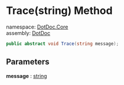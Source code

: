 ﻿# Trace\(string\) Method

namespace: [DotDoc\.Core](../../DotDoc.Core.md)<br />
assembly: [DotDoc](../../../DotDoc.md)



```csharp
public abstract void Trace(string message);
```

## Parameters

__message__ : [string](https://docs.microsoft.com/ja-jp/dotnet/api/System.String)



